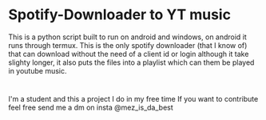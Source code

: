 # Spotify-Downloader to YT music
This is a python script built to run on android and windows, on android it runs through termux.
This is the only spotify downloader (that I know of) that can download without the need of a client id or login although it take slighty longer, it also puts the files into a playlist which can them be played in youtube music.
#
I'm a student and this a project I do in my free time
If you want to contribute feel free send me a dm on insta @mez_is_da_best

